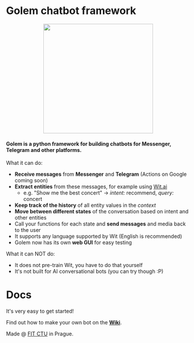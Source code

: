 # Golem chatbot framework

<p align="center">
<img src="https://www.praguevisitor.eu/wp-content/uploads/2018/03/Golem.jpg" width="300"/>
</p>

#### Golem is a python framework for building chatbots for Messenger, Telegram and other platforms.

What it can do:
- __Receive messages__ from __Messenger__ and __Telegram__ (Actions on Google coming soon)
- __Extract entities__ from these messages, for example using [Wit.ai](http://wit.ai)
  - e.g. "Show me the best concert" -> *intent:* recommend, *query:* concert
- __Keep track of the history__ of all entity values in the *context*
- __Move between different states__ of the conversation based on intent and other entities
- Call your functions for each state and __send messages__ and media back to the user
- It supports any language supported by Wit (English is recommended)
- Golem now has its own __web GUI__ for easy testing

What it can NOT do:
- It does not pre-train Wit, you have to do that yourself
- It's not built for AI conversational bots (you can try though :P)

# Docs

It's very easy to get started!

Find out how to make your own bot on the **[Wiki](https://github.com/prihoda/golem/wiki)**.

Made @ [FIT CTU](https://fit.cvut.cz/en) in Prague.
